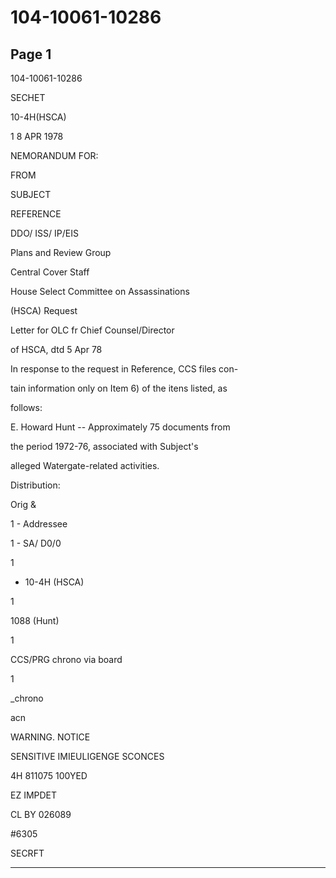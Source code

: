 # 104-10061-10286

## Page 1

104-10061-10286

SECHET

10-4H(HSCA)

1 8 APR 1978

NEMORANDUM FOR:

FROM

SUBJECT

REFERENCE

DDO/ ISS/ IP/EIS

Plans and Review Group

Central Cover Staff

House Select Committee on Assassinations

(HSCA) Request

Letter for OLC fr Chief Counsel/Director

of HSCA, dtd 5 Apr 78

In response to the request in Reference, CCS files con-

tain information only on Item 6) of the itens listed, as

follows:

E. Howard Hunt -- Approximately 75 documents from

the period 1972-76, associated with Subject's

alleged Watergate-related activities.

Distribution:

Orig &

1 - Addressee

1 - SA/ D0/0

1

- 10-4H (HSCA)

1

1088 (Hunt)

1

CCS/PRG chrono via board

1

_chrono

acn

WARNING. NOTICE

SENSITIVE IMIEULIGENGE SCONCES

4H 811075 100YED

EZ IMPDET

CL BY 026089

#6305

SECRFT

---

